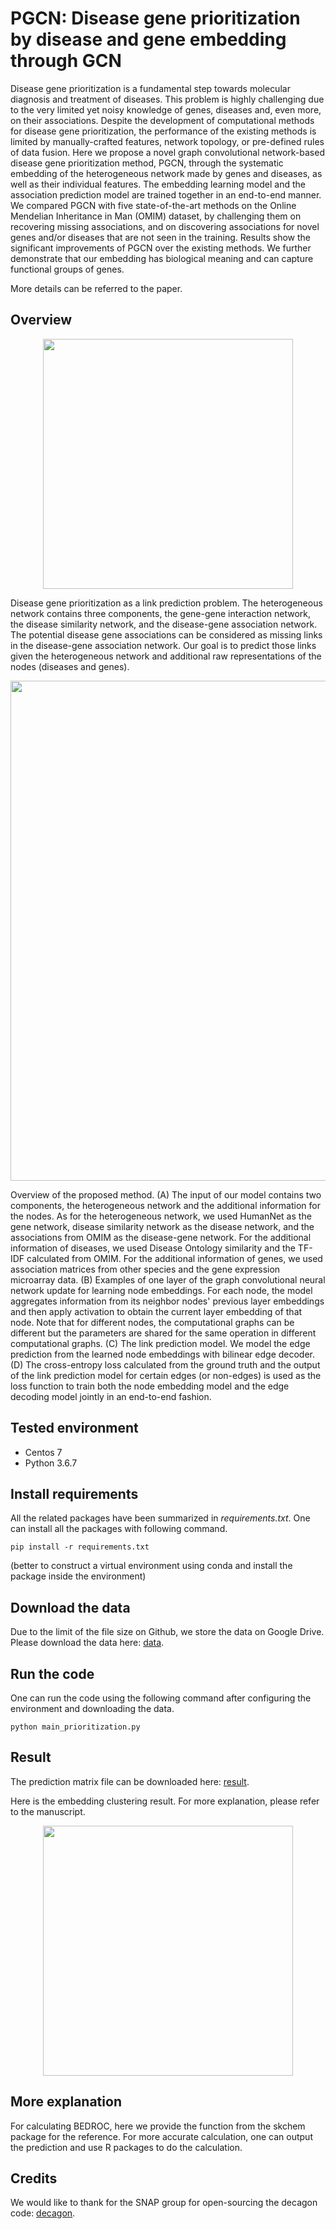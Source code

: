 # PGCN: Disease gene prioritization by disease and gene embedding through GCN
Disease gene prioritization is a fundamental step towards molecular diagnosis and treatment of diseases. This problem is highly challenging due to the very limited yet noisy knowledge of genes, diseases and, even more, on their associations. Despite the development of computational methods for disease gene prioritization, the performance of the existing methods is limited by manually-crafted features, network topology, or pre-defined rules of data fusion. Here we propose a novel graph convolutional network-based disease gene prioritization method, PGCN, through the systematic embedding of the heterogeneous network made by genes and diseases, as well as their individual features. The embedding learning model and the association prediction model are trained together in an end-to-end manner. We compared PGCN with five state-of-the-art methods on the Online Mendelian Inheritance in Man (OMIM) dataset, by challenging them on recovering missing associations, and on discovering associations for novel genes and/or diseases that are not seen in the training. Results show the significant improvements of PGCN over the existing methods. We further demonstrate that our embedding has biological meaning and can capture functional groups of genes.

More details can be referred to the paper.

## Overview
<p align="center">
<img src="https://github.com/lykaust15/Disease_gene_prioritization_GCN/blob/master/figures/link_prediction.png" width="400"/>
</p>
Disease gene prioritization as a link prediction problem. The heterogeneous network contains three components, the gene-gene interaction network, the disease similarity network, and the disease-gene association network. The potential disease gene associations can be considered as missing links in the disease-gene association network. Our goal is to predict those links given the heterogeneous network and additional raw representations of the nodes (diseases and genes).

<p align="center">
<img src="https://github.com/lykaust15/Disease_gene_prioritization_GCN/blob/master/figures/gcn.png" width="800"/>
</p>
Overview of the proposed method. (A) The input of our model contains two components, the heterogeneous network and the additional information for the nodes. As for the heterogeneous network, we used HumanNet as the gene network, disease similarity network as the disease network, and the associations from OMIM as the disease-gene network. For the additional information of diseases, we used Disease Ontology similarity and the TF-IDF calculated from OMIM. For the additional information of genes, we used association matrices from other species and the gene expression microarray data. (B) Examples of one layer of the graph convolutional neural network update for learning node embeddings. For each node, the model aggregates information from its neighbor nodes' previous layer embeddings and then apply activation to obtain the current layer embedding of that node. Note that for different nodes, the computational graphs can be different but the parameters are shared for the same operation in different computational graphs. (C) The link prediction model. We model the edge prediction from the learned node embeddings with bilinear edge decoder. (D) The cross-entropy loss calculated from the ground truth and the output of the link prediction model for certain edges (or non-edges) is used as the loss function to train both the node embedding model and the edge decoding model jointly in an end-to-end fashion.

## Tested environment
* Centos 7
* Python 3.6.7

## Install requirements
All the related packages have been summarized in *requirements.txt*. One can install all the packages with following command.
```
pip install -r requirements.txt
```

(better to construct a virtual environment using conda and install the package inside the environment)

## Download the data
Due to the limit of the file size on Github, we store the data on Google Drive. Please download the data here: 
[data](https://drive.google.com/open?id=18yPVBjAvjtqLolno2RTAYt0Y_P-Hbdq7).

## Run the code
One can run the code using the following command after configuring the environment and downloading the data.
```
python main_prioritization.py
```

## Result
The prediction matrix file can be downloaded here: [result](https://drive.google.com/open?id=1CDCrL9qmlirJUktnUULprUbDj9oUY0-W).

Here is the embedding clustering result. For more explanation, please refer to the manuscript.
<p align="center">
<img src="https://github.com/lykaust15/Disease_gene_prioritization_GCN/blob/master/figures/embedding.png" width="400"/>
</p>

## More explanation
For calculating BEDROC, here we provide the function from the skchem package for the reference. For more accurate calculation, one can output the prediction and use R packages to do the calculation.

## Credits
We would like to thank for the SNAP group for open-sourcing the decagon code: [decagon](https://github.com/marinkaz/decagon).